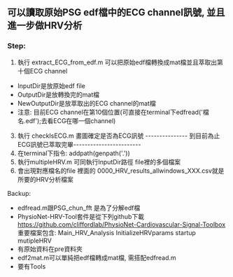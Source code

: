 ## 可以讀取原始PSG edf檔中的ECG channel訊號, 並且進一步做HRV分析
### Step:
1. 執行 extract_ECG_from_edf.m  可以把原始edf檔轉換成mat檔並且萃取出第十個ECG channel
  * InputDir是放原始edf file
  * OutputDir是放轉換完的mat檔
  * NewOutputDir是放萃取出的ECG channel的mat檔
  * 注意: 目前ECG channel在第10個位置(可直接在terminal下edfread('檔名.edf');去看ECG在哪一個channel)
3. 執行 checkIsECG.m 畫圖確定是否為ECG訊號
--------------- 到目前為止ECG訊號已萃取完畢------------------------
4. 在terminal下指令: addpath(genpath('.'))
5. 執行multipleHRV.m 可同執行InputDir路徑 file裡的多個檔案
6. 會出現對應檔名的file 裡面的 0000_HRV_results_allwindows_XXX.csv就是所要的HRV分析檔案

Backup: 
* edfread.m跟PSG_chun_fft 是為了分解edf檔
* PhysioNet-HRV-Tool套件是從下列github下載
https://github.com/cliffordlab/PhysioNet-Cardiovascular-Signal-Toolbox
重要檔案包含:
Main_HRV_Analysis
InitializeHRVparams
startup
mutipleHRV
* 有原始資料在pre資料夾
* edf2mat.m可以單純把edf檔轉成mat檔, 需搭配edfread.m
* 要有Tools
